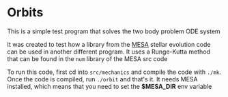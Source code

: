 # Orbits

This is a simple test program that solves the two body problem ODE system

It was created to test how a library from the [MESA](https://docs.mesastar.org/)
stellar evolution code can be used in another different program. It uses a
Runge-Kutta method that can be found in the `num` library of the MESA src code

To run this code, first cd into `src/mechanics` and compile the code with `./mk`.
Once the code is compiled, run `./orbit` and that's it. It needs MESA installed,
which means that you need to set the **$MESA_DIR** env variable
